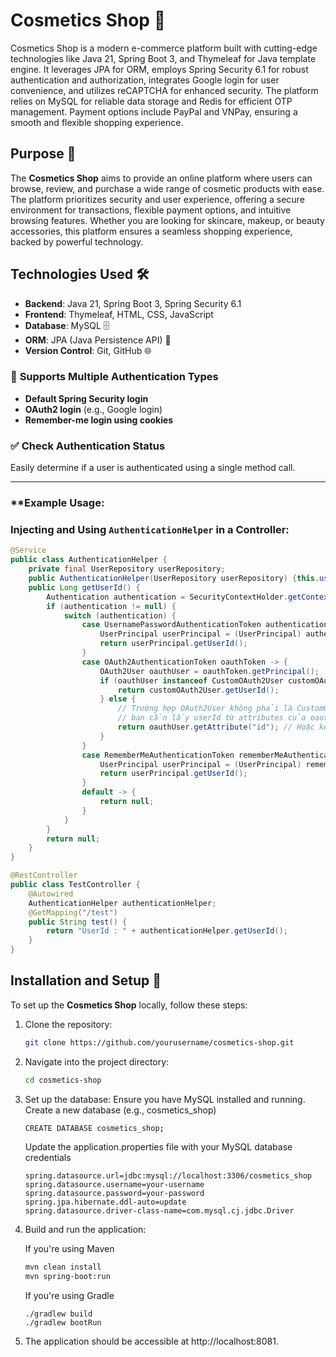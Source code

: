 # Cosmetics Shop 💄

Cosmetics Shop is a modern e-commerce platform built with cutting-edge technologies like Java 21, Spring Boot 3, and Thymeleaf for Java template engine. It leverages JPA for ORM, employs Spring Security 6.1 for robust authentication and authorization, integrates Google login for user convenience, and utilizes reCAPTCHA for enhanced security. The platform relies on MySQL for reliable data storage and Redis for efficient OTP management. Payment options include PayPal and VNPay, ensuring a smooth and flexible shopping experience.

## Purpose 🎯

The **Cosmetics Shop** aims to provide an online platform where users can browse, review, and purchase a wide range of cosmetic products with ease. The platform prioritizes security and user experience, offering a secure environment for transactions, flexible payment options, and intuitive browsing features. Whether you are looking for skincare, makeup, or beauty accessories, this platform ensures a seamless shopping experience, backed by powerful technology.

## Technologies Used 🛠️

- **Backend**: Java 21, Spring Boot 3, Spring Security 6.1
- **Frontend**: Thymeleaf, HTML, CSS, JavaScript
- **Database**: MySQL 🗄️
- **ORM**: JPA (Java Persistence API) 🔄
- **Version Control**: Git, GitHub 🌐
### 🔐 **Supports Multiple Authentication Types**  
- **Default Spring Security login**  
- **OAuth2 login** (e.g., Google login)  
- **Remember-me login using cookies**  

### ✅ **Check Authentication Status**  
Easily determine if a user is authenticated using a single method call.  

---

### **Example Usage:
### Injecting and Using `AuthenticationHelper` in a Controller:  


```java
@Service
public class AuthenticationHelper {
    private final UserRepository userRepository;
    public AuthenticationHelper(UserRepository userRepository) {this.userRepository = userRepository;}
    public Long getUserId() {
        Authentication authentication = SecurityContextHolder.getContext().getAuthentication();
        if (authentication != null) {
            switch (authentication) {
                case UsernamePasswordAuthenticationToken authenticationToken -> {
                    UserPrincipal userPrincipal = (UserPrincipal) authentication.getPrincipal();
                    return userPrincipal.getUserId();
                }
                case OAuth2AuthenticationToken oauthToken -> {
                    OAuth2User oauthUser = oauthToken.getPrincipal();
                    if (oauthUser instanceof CustomOAuth2User customOAuth2User) {
                        return customOAuth2User.getUserId();
                    } else {
                        // Trường hợp OAuth2User không phải là CustomOAuth2User,
                        // bạn cần lấy userId từ attributes của oauthUser
                        return oauthUser.getAttribute("id"); // Hoặc key tương ứng với userId
                    }
                }
                case RememberMeAuthenticationToken rememberMeAuthenticationToken -> {
                    UserPrincipal userPrincipal = (UserPrincipal) rememberMeAuthenticationToken.getPrincipal();
                    return userPrincipal.getUserId();
                }
                default -> {
                    return null;
                }
            }
        }
        return null;
    }
}
```
```java
@RestController
public class TestController {
    @Autowired
    AuthenticationHelper authenticationHelper;
    @GetMapping("/test")
    public String test() {
        return "UserId : " + authenticationHelper.getUserId();
    }
}
```
## Installation and Setup 🚀

To set up the **Cosmetics Shop** locally, follow these steps:

1. Clone the repository:
   ```bash
   git clone https://github.com/yourusername/cosmetics-shop.git
   ```

2. Navigate into the project directory:
   ```bash
   cd cosmetics-shop
   ```

3. Set up the database:
Ensure you have MySQL installed and running.
Create a new database (e.g., cosmetics_shop)
    ```bash
    CREATE DATABASE cosmetics_shop;
    ```

    Update the application.properties file with your MySQL database credentials

    ```
    spring.datasource.url=jdbc:mysql://localhost:3306/cosmetics_shop
    spring.datasource.username=your-username
    spring.datasource.password=your-password
    spring.jpa.hibernate.ddl-auto=update
    spring.datasource.driver-class-name=com.mysql.cj.jdbc.Driver
    ```


4. Build and run the application:

    If you're using Maven
    ```bash
    mvn clean install
    mvn spring-boot:run
    ```

    If you're using Gradle
     ```
    ./gradlew build
    ./gradlew bootRun
    ```


5. The application should be accessible at http://localhost:8081.
